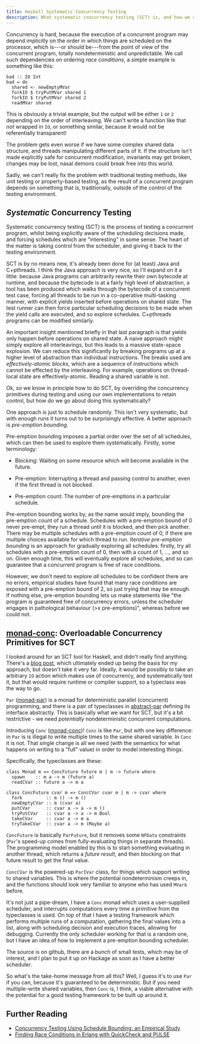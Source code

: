 ```yaml
---
title: Haskell Systematic Concurrency Testing
description: What systematic concurrency testing (SCT) is, and how we can apply it to Haskell.
---
```


Concurrency is hard, because the execution of a concurrent program may
depend implicitly on the order in which things are scheduled on the
processor, which is---or should be---from the point of view of the
concurrent program, totally nondeterministic and unpredictable. We
call such dependencies on ordering *race conditions*, a simple example
is something like this:

~~~~{.haskell}
bad :: IO Int
bad = do
  shared <- newEmptyMVar
  forkIO $ tryPutMVar shared 1
  forkIO $ tryPutMVar shared 2
  readMVar shared
~~~~

This is obviously a trivial example, but the output will be either `1`
or `2` depending on the order of interleaving. We can't write a
function like that *not* wrapped in `IO`, or something similar,
because it would not be referentially transparent!

The problem gets even worse if we have some complex shared data
structure, and threads manipulating different parts of it. If the
structure isn't made explicitly safe for concurrent modification,
invariants may get broken, changes may be lost, nasal demons could
break free into this world.

Sadly, we can't really fix the problem with traditional testing
methods, like unit testing or property-based testing, as the result of
a concurrent program depends on something that is, traditionally,
outside of the control of the testing environment.

## *Systematic* Concurrency Testing

Systematic concurrency testing (SCT) is the process of testing a
concurrent program, whilst being explicitly aware of the scheduling
decisions made, and forcing schedules which are "interesting" in some
sense. The heart of the matter is taking control from the scheduler,
and giving it back to the testing environment.

SCT is by no means new, it's already been done for (at least) Java and
C+pthreads. I think the Java approach is very nice, so I'll expand on
it a little: because Java programs can arbitrarily rewrite their own
bytecode at runtime, and because the bytecode is at a fairly high
level of abstraction, a tool has been produced which walks through the
bytecode of a concurrent test case, forcing all threads to be run in a
co-operative multi-tasking manner, with explicit yields inserted
before operations on shared state. The test runner can then force
particular scheduling decisions to be made when the yield calls are
executed, and so explore schedules. C+pthreads programs can be
modified similarly.

An important insight mentioned briefly in that last paragraph is that
yields only happen before operations on shared state. A naive approach
might simply explore all interleavings, but this leads to a massive
state-space explosion. We can reduce this significantly by breaking
programs up at a higher level of abstraction than individual
instructions. The breaks used are *effectively-atomic blocks*, which
are a sequence of instructions which cannot be effected by the
interleaving. For example, operations on thread-local state are
effectively-atomic. Reading a shared variable is not.

Ok, so we know in principle how to do SCT, by overriding the
concurrency primitives during testing and using our own
implementations to retain control, but how do we go about doing this
systematically?

One approach is just to schedule randomly. This isn't very systematic,
but with enough runs it turns out to be surprisingly effective. A
better approach is *pre-emption bounding*.

Pre-emption bounding imposes a partial order over the set of all
schedules, which can then be used to explore them
systematically. Firstly, some terminology:

- Blocking: Waiting on some resource which will become available in
  the future.

- Pre-emption: Interrupting a thread and passing control to another,
  even if the first thread is not blocked.

- Pre-emption count: The number of pre-emptions in a particular
  schedule.

Pre-emption bounding works by, as the name would imply, bounding the
pre-emption count of a schedule. Schedules with a pre-emption bound of
0 never pre-empt, they run a thread until it is blocked, and then pick
another. There may be multiple schedules with a pre-emption count of
0, if there are multiple choices available for which thread to
run. *Iterative pre-emption bounding* is an approach for gradually
exploring all schedules: firstly, try all schedules with a pre-emption
count of 0, then with a count of 1, ..., and so on. Given enough time,
this will eventually explore all schedules, and so can guarantee that
a concurrent program is free of race conditions.

However, we don't need to explore *all* schedules to be confident
there are no errors, empirical studies have found that many race
conditions are exposed with a pre-emption bound of 2, so just trying
that may be enough. If nothing else, pre-emption bounding lets us make
statements like "the program is guaranteed free of concurrency errors,
unless the scheduler engages in pathological behaviour (>x
pre-emptions)", whereas before we could not.

## [monad-conc][MC1]: Overloadable Concurrency Primitives for SCT

I looked around for an SCT tool for Haskell, and didn't really find
anything. There's a [blog post][MC2], which ultimately ended up being
the basis for my approach, but doesn't take it very far. Ideally, it
would be possibly to take an arbitrary `IO` action which makes use of
concurrency, and systematically test it, but that would require
runtime or compiler support, so a typeclass was the way to go.

`Par` ([monad-par][MC3]) is a monad for deterministic parallel
(concurrent) programming, and there is a pair of typeclasses in
[abstract-par][MC4] defining its interface abstractly. This is
basically what we want for SCT, but it's a bit restrictive - we need
*potentially* nondeterministic concurrent computations.

Introducing `Conc` ([monad-conc][MC1])! `Conc` is like `Par`, but with
one key difference: in `Par` is is illegal to write multiple times to
the same shared variable. In `Conc` it is not. That single change is
all we need (with the semantics for what happens on writing to a
"full" value) in order to model interesting things.

Specifically, the typeclasses are these:

~~~~{.haskell}
class Monad m => ConcFuture future m | m -> future where
  spawn    :: m a -> m (future a)
  readCVar :: future a -> m a

class ConcFuture cvar m => ConcCVar cvar m | m -> cvar where
  fork         :: m () -> m ()
  newEmptyCVar :: m (cvar a)
  putCVar      :: cvar a -> a -> m ()
  tryPutCVar   :: cvar a -> a -> m Bool
  takeCVar     :: cvar a -> m a
  tryTakeCVar  :: cvar a -> m (Maybe a)
~~~~

`ConcFuture` is basically `ParFuture`, but it removes some `NFData`
constraints (`Par`'s speed-up comes from fully-evaluating things in
separate threads). The programming model enabled by this is to start
something evaluating in another thread, which returns a *future
result*, and then blocking on that future result to get the final
value.

`ConcCVar` is the powered-up `ParIVar` class, for things which support
writing to shared variables. This is where the potential
nondeterminism creeps in, and the functions should look very familiar
to anyone who has used `MVar`s before.

It's not just a pipe-dream, I have a `Conc` monad which uses a
user-supplied scheduler, and interrupts computations every time a
primitive from the typeclasses is used. On top of that I have a
testing framework which performs multiple runs of a computation,
gathering the final values into a list, along with scheduling decision
and execution traces, allowing for debugging. Currently the only
scheduler working for that is a random one, but I have an idea of how
to implement a pre-emption bounding scheduler.

The source is on github, there are a bunch of small tests, which may
be of interest, and I plan to put it up on Hackage as soon as I have a
better scheduler.

So what's the take-home message from all this? Well, I guess it's to
use `Par` if you can, because it's guaranteed to be deterministic. But
if you need multiple-write shared variables, then `Conc` is, I think,
a viable alternative with the potential for a good testing framework
to be built up around it.

[MC1]: https://github.com/barrucadu/monad-conc
[MC2]: http://kukuruku.co/hub/haskell/haskell-testing-a-multithread-application
[MC3]: https://hackage.haskell.org/package/monad-par-0.3.4.7/docs/Control-Monad-Par.html
[MC4]: https://hackage.haskell.org/package/abstract-par-0.3.3/docs/Control-Monad-Par-Class.html

## Further Reading

- [Concurrency Testing Using Schedule Bounding: an Empirical Study][F1]
- [Finding Race Conditions in Erlang with QuickCheck and PULSE][F2]

[F1]: https://wp.doc.ic.ac.uk/afd/paper_ppopp2014/
[F2]: http://www.cse.chalmers.se/~nicsma/papers/finding-race-conditions.pdf
